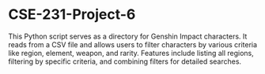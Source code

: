 # CSE-231-Project-6
This Python script serves as a directory for Genshin Impact characters. It reads from a CSV file and allows users to filter characters by various criteria like region, element, weapon, and rarity. Features include listing all regions, filtering by specific criteria, and combining filters for detailed searches.
